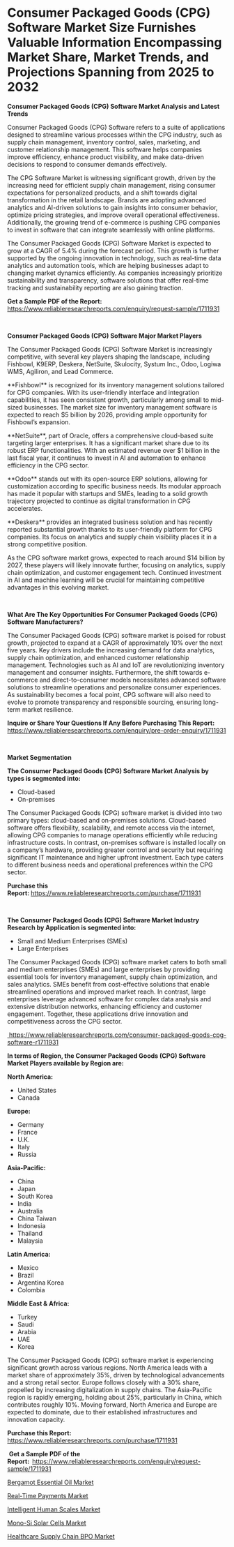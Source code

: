 <p><h1>Consumer Packaged Goods (CPG) Software Market Size Furnishes Valuable Information Encompassing Market Share, Market Trends, and Projections Spanning from 2025 to 2032</h1></p><p><strong>Consumer Packaged Goods (CPG) Software Market Analysis and Latest Trends</strong></p>
<p><p>Consumer Packaged Goods (CPG) Software refers to a suite of applications designed to streamline various processes within the CPG industry, such as supply chain management, inventory control, sales, marketing, and customer relationship management. This software helps companies improve efficiency, enhance product visibility, and make data-driven decisions to respond to consumer demands effectively. </p><p>The CPG Software Market is witnessing significant growth, driven by the increasing need for efficient supply chain management, rising consumer expectations for personalized products, and a shift towards digital transformation in the retail landscape. Brands are adopting advanced analytics and AI-driven solutions to gain insights into consumer behavior, optimize pricing strategies, and improve overall operational effectiveness. Additionally, the growing trend of e-commerce is pushing CPG companies to invest in software that can integrate seamlessly with online platforms.</p><p>The Consumer Packaged Goods (CPG) Software Market is expected to grow at a CAGR of 5.4% during the forecast period. This growth is further supported by the ongoing innovation in technology, such as real-time data analytics and automation tools, which are helping businesses adapt to changing market dynamics efficiently. As companies increasingly prioritize sustainability and transparency, software solutions that offer real-time tracking and sustainability reporting are also gaining traction.</p></p>
<p><strong>Get a Sample PDF of the Report:&nbsp;</strong> <a href="https://www.reliableresearchreports.com/enquiry/request-sample/1711931?utm_campaign=41&utm_medium=2&utm_source=Github&utm_content=ia&utm_term=11012025&utm_id=consumer-packaged-goods-cpg-software">https://www.reliableresearchreports.com/enquiry/request-sample/1711931</a></p>
<p>&nbsp;</p>
<p><strong>Consumer Packaged Goods (CPG) Software Major Market Players</strong></p>
<p><p>The Consumer Packaged Goods (CPG) Software Market is increasingly competitive, with several key players shaping the landscape, including Fishbowl, K9ERP, Deskera, NetSuite, Skulocity, Systum Inc., Odoo, Logiwa WMS, Agiliron, and Lead Commerce.</p><p>**Fishbowl** is recognized for its inventory management solutions tailored for CPG companies. With its user-friendly interface and integration capabilities, it has seen consistent growth, particularly among small to mid-sized businesses. The market size for inventory management software is expected to reach $5 billion by 2026, providing ample opportunity for Fishbowl’s expansion.</p><p>**NetSuite**, part of Oracle, offers a comprehensive cloud-based suite targeting larger enterprises. It has a significant market share due to its robust ERP functionalities. With an estimated revenue over $1 billion in the last fiscal year, it continues to invest in AI and automation to enhance efficiency in the CPG sector.</p><p>**Odoo** stands out with its open-source ERP solutions, allowing for customization according to specific business needs. Its modular approach has made it popular with startups and SMEs, leading to a solid growth trajectory projected to continue as digital transformation in CPG accelerates.</p><p>**Deskera** provides an integrated business solution and has recently reported substantial growth thanks to its user-friendly platform for CPG companies. Its focus on analytics and supply chain visibility places it in a strong competitive position.</p><p>As the CPG software market grows, expected to reach around $14 billion by 2027, these players will likely innovate further, focusing on analytics, supply chain optimization, and customer engagement tech. Continued investment in AI and machine learning will be crucial for maintaining competitive advantages in this evolving market.</p></p>
<p>&nbsp;</p>
<p><strong>What Are The Key Opportunities For Consumer Packaged Goods (CPG) Software Manufacturers?</strong></p>
<p><p>The Consumer Packaged Goods (CPG) software market is poised for robust growth, projected to expand at a CAGR of approximately 10% over the next five years. Key drivers include the increasing demand for data analytics, supply chain optimization, and enhanced customer relationship management. Technologies such as AI and IoT are revolutionizing inventory management and consumer insights. Furthermore, the shift towards e-commerce and direct-to-consumer models necessitates advanced software solutions to streamline operations and personalize consumer experiences. As sustainability becomes a focal point, CPG software will also need to evolve to promote transparency and responsible sourcing, ensuring long-term market resilience.</p></p>
<p><strong>Inquire or Share Your Questions If Any Before Purchasing This Report:</strong> <a href="https://www.reliableresearchreports.com/enquiry/pre-order-enquiry/1711931?utm_campaign=41&utm_medium=2&utm_source=Github&utm_content=ia&utm_term=11012025&utm_id=consumer-packaged-goods-cpg-software">https://www.reliableresearchreports.com/enquiry/pre-order-enquiry/1711931</a></p>
<p>&nbsp;</p>
<p><strong>Market Segmentation</strong></p>
<p><strong>The Consumer Packaged Goods (CPG) Software Market Analysis by types is segmented into:</strong></p>
<p><ul><li>Cloud-based</li><li>On-premises</li></ul></p>
<p><p>The Consumer Packaged Goods (CPG) software market is divided into two primary types: cloud-based and on-premises solutions. Cloud-based software offers flexibility, scalability, and remote access via the internet, allowing CPG companies to manage operations efficiently while reducing infrastructure costs. In contrast, on-premises software is installed locally on a company’s hardware, providing greater control and security but requiring significant IT maintenance and higher upfront investment. Each type caters to different business needs and operational preferences within the CPG sector.</p></p>
<p><strong>Purchase this Report:&nbsp;</strong><a href="https://www.reliableresearchreports.com/purchase/1711931?utm_campaign=41&utm_medium=2&utm_source=Github&utm_content=ia&utm_term=11012025&utm_id=consumer-packaged-goods-cpg-software">https://www.reliableresearchreports.com/purchase/1711931</a></p>
<p>&nbsp;</p>
<p><strong>The Consumer Packaged Goods (CPG) Software Market Industry Research by Application is segmented into:</strong></p>
<p><ul><li>Small and Medium Enterprises (SMEs)</li><li>Large Enterprises</li></ul></p>
<p><p>The Consumer Packaged Goods (CPG) software market caters to both small and medium enterprises (SMEs) and large enterprises by providing essential tools for inventory management, supply chain optimization, and sales analytics. SMEs benefit from cost-effective solutions that enable streamlined operations and improved market reach. In contrast, large enterprises leverage advanced software for complex data analysis and extensive distribution networks, enhancing efficiency and customer engagement. Together, these applications drive innovation and competitiveness across the CPG sector.</p></p>
<p><a href="https://www.reliableresearchreports.com/consumer-packaged-goods-cpg-software-r1711931?utm_campaign=41&utm_medium=2&utm_source=Github&utm_content=ia&utm_term=11012025&utm_id=consumer-packaged-goods-cpg-software">&nbsp;https://www.reliableresearchreports.com/consumer-packaged-goods-cpg-software-r1711931</a></p>
<p><strong>In terms of Region, the Consumer Packaged Goods (CPG) Software Market Players available by Region are:</strong></p>
<p>
    <p> <strong> North America: </strong>
        <ul>
            <li>United States</li>
            <li>Canada</li>
        </ul>
        </p> 
    <p> <strong> Europe: </strong>
        <ul>
            <li>Germany</li>
            <li>France</li>
            <li>U.K.</li>
            <li>Italy</li>
            <li>Russia</li>
        </ul>
        </p> 
    <p> <strong> Asia-Pacific: </strong>
        <ul>
            <li>China</li>
            <li>Japan</li>
            <li>South Korea</li>
            <li>India</li>
            <li>Australia</li>
            <li>China Taiwan</li>
            <li>Indonesia</li>
            <li>Thailand</li>
            <li>Malaysia</li>
        </ul>
        </p> 
    <p> <strong> Latin America: </strong>
        <ul>
            <li>Mexico</li>
            <li>Brazil</li>
            <li>Argentina Korea</li>
            <li>Colombia</li>
        </ul>
        </p> 
    <p> <strong> Middle East & Africa: </strong>
        <ul>
            <li>Turkey</li>
            <li>Saudi</li>
            <li>Arabia</li>
            <li>UAE</li>
            <li>Korea</li>
        </ul>
    </p>
    </p>
<p><p>The Consumer Packaged Goods (CPG) software market is experiencing significant growth across various regions. North America leads with a market share of approximately 35%, driven by technological advancements and a strong retail sector. Europe follows closely with a 30% share, propelled by increasing digitalization in supply chains. The Asia-Pacific region is rapidly emerging, holding about 25%, particularly in China, which contributes roughly 10%. Moving forward, North America and Europe are expected to dominate, due to their established infrastructures and innovation capacity.</p></p>
<p><strong>Purchase this Report: </strong><a href="https://www.reliableresearchreports.com/purchase/1711931?utm_campaign=41&utm_medium=2&utm_source=Github&utm_content=ia&utm_term=11012025&utm_id=consumer-packaged-goods-cpg-software">https://www.reliableresearchreports.com/purchase/1711931</a></p>
<p>&nbsp;<strong>Get a Sample PDF of the Report:&nbsp;&nbsp;</strong><a href="https://www.reliableresearchreports.com/enquiry/request-sample/1711931?utm_campaign=41&utm_medium=2&utm_source=Github&utm_content=ia&utm_term=11012025&utm_id=consumer-packaged-goods-cpg-software">https://www.reliableresearchreports.com/enquiry/request-sample/1711931</a></p>
<p><strong></strong></p>
<p><p><a href="https://github.com/sholympia197070/Market-Research-Report-List-1/blob/main/bergamot-essential-oil-market.md?utm_campaign=41&utm_medium=2&utm_source=Github&utm_content=ia&utm_term=11012025&utm_id=consumer-packaged-goods-cpg-software">Bergamot Essential Oil Market</a></p><p><a href="https://github.com/kbollin866/Market-Research-Report-List-1/blob/main/real-time-payments-market.md?utm_campaign=41&utm_medium=2&utm_source=Github&utm_content=ia&utm_term=11012025&utm_id=consumer-packaged-goods-cpg-software">Real-Time Payments Market</a></p><p><a href="https://github.com/sca704osol/Market-Research-Report-List-1/blob/main/intelligent-human-scales-market.md?utm_campaign=41&utm_medium=2&utm_source=Github&utm_content=ia&utm_term=11012025&utm_id=consumer-packaged-goods-cpg-software">Intelligent Human Scales Market</a></p><p><a href="https://github.com/mauripalmi/Market-Research-Report-List-5/blob/main/mono-si-solar-cells-market.md?utm_campaign=41&utm_medium=2&utm_source=Github&utm_content=ia&utm_term=11012025&utm_id=consumer-packaged-goods-cpg-software">Mono-Si Solar Cells Market</a></p><p><a href="https://github.com/nicoletavirag/Market-Research-Report-List-5/blob/main/healthcare-supply-chain-bpo-market.md?utm_campaign=41&utm_medium=2&utm_source=Github&utm_content=ia&utm_term=11012025&utm_id=consumer-packaged-goods-cpg-software">Healthcare Supply Chain BPO Market</a></p></p>